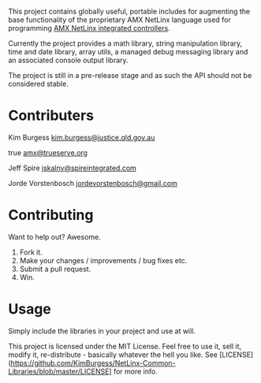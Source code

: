 ﻿This project contains globally useful, portable includes for augmenting the base functionality of the proprietary AMX NetLinx language used for programming [AMX NetLinx integrated controllers](http://www.amx.com/products/categoryCentralControllers.asp).

Currently the project provides a math library, string manipulation library, time and date library, array utils, a managed debug messaging library and an associated console output library.

The project is still in a pre-release stage and as such the API should not be considered stable.

# Contributers
Kim Burgess <kim.burgess@justice.qld.gov.au>

true <amx@trueserve.org>

Jeff Spire <jskalny@spireintegrated.com>

Jorde Vorstenbosch <jordevorstenbosch@gmail.com>

# Contributing

Want to help out? Awesome.

1. Fork it.
2. Make your changes / improvements / bug fixes etc.
3. Submit a pull request.
4. Win.

# Usage

Simply include the libraries in your project and use at will.

This project is licensed under the MIT License. Feel free to use it, sell it, modify it, re-distribute - basically whatever the hell you like. See [LICENSE](https://github.com/KimBurgess/NetLinx-Common-Libraries/blob/master/LICENSE] for more info.
